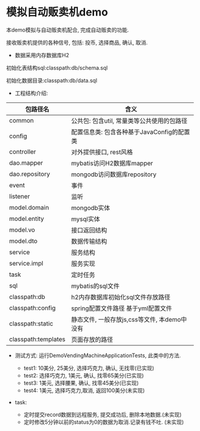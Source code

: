 # 模拟自动贩卖机demo

本demo模拟与自动贩卖机配合, 完成自动贩卖的功能. 

接收贩卖机提供的各种信号, 包括:  投币, 选择商品, 确认, 取消. 

- 数据采用内存数据库H2

初始化表结构sql:classpath:db/schema.sql

初始化数据目录:classpath:db/data.sql

- 工程结构介绍:

| 包路径名            | 含义                                         |
| ------------------- | -------------------------------------------- |
| common              | 公共包: 包含util, 常量类等公共使用的包路径   |
| config              | 配置信息类: 包含各种基于JavaConfig的配置类   |
| controller          | 对外提供接口, rest风格                       |
| dao.mapper          | mybatis访问H2数据库mapper                      |
| dao.repository      | mongodb访问数据库repository                  |
| event               | 事件                                         |
| listener            | 监听                                         |
| model.domain        | mongodb实体                                  |
| model.entity        | mysql实体                                    |
| model.vo            | 接口返回结构                                 |
| model.dto           | 数据传输结构                                 |
| service             | 服务结构                                     |
| service.impl        | 服务实现                                     |
| task                | 定时任务                                     |
| sql                 | mybatis的sql文件                             |
| classpath:db        | h2内存数据库初始化sql文件存放路径            |
| classpath:config    | spring配置文件路径  基于yml配置文件          |
| classpath:static    | 静态文件, 一般存放js,css等文件, 本demo中没有 |
| classpath:templates | 页面存放的路径                               |


- 测试方式:
运行DemoVendingMachineApplicationTests, 此类中的方法.
  - test1: 10美分, 25美分, 选择巧克力, 确认, 无找零(已实现)
  - test2: 选择巧克力, 1美元, 确认, 找零65美分(已实现)
  - test3: 1美元, 选择腰果, 确认, 找零45美分(已实现)
  - test4: 1美元, 选择巧克力,取消, 返回100美分(未实现) 
  
- task:
  - 定时提交record数据到远程服务, 提交成功后, 删除本地数据.(未实现)
  - 定时修改5分钟以前的status为0的数据为取消.记录有钱不吐. (未实现)

  